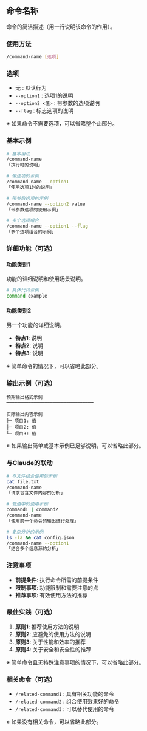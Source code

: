 ## 命令名称

命令的简洁描述（用一行说明该命令的作用）。

<!--
使用模板的注意事项：
- 必需部分：标题、描述、使用方法、基本示例、与Claude的联动、注意事项
- 可选部分：选项、详细功能、输出示例、最佳实践、相关命令
- 根据命令的复杂程度，只使用必要的部分
-->

### 使用方法

```bash
/command-name [选项]
```

### 选项

- 无 : 默认行为
- `--option1` : 选项1的说明
- `--option2 <值>` : 带参数的选项说明
- `--flag` : 标志选项的说明

※ 如果命令不需要选项，可以省略整个此部分。

### 基本示例

```bash
# 基本用法
/command-name
「执行时的说明」

# 带选项的示例
/command-name --option1
「使用选项1时的说明」

# 带参数选项的示例
/command-name --option2 value
「带参数选项的使用示例」

# 多个选项组合
/command-name --option1 --flag
「多个选项组合的示例」
```

### 详细功能（可选）

#### 功能类别1

功能的详细说明和使用场景说明。

```bash
# 具体代码示例
command example
```

#### 功能类别2

另一个功能的详细说明。

- **特点1**: 说明
- **特点2**: 说明
- **特点3**: 说明

※ 简单命令的情况下，可以省略此部分。

### 输出示例（可选）

```
预期输出格式示例
━━━━━━━━━━━━━━━━━━━━━━━━━━━━━━━━

实际输出内容示例
├─ 项目1: 值
├─ 项目2: 值
└─ 项目3: 值
```

※ 如果输出简单或基本示例已足够说明，可以省略此部分。

### 与Claude的联动

```bash
# 与文件结合使用的示例
cat file.txt
/command-name
「请求包含文件内容的分析」

# 管道中的使用示例
command1 | command2
/command-name
「使用前一个命令的输出进行处理」

# 复杂分析的示例
ls -la && cat config.json
/command-name --option1
「结合多个信息源的分析」
```

### 注意事项

- **前提条件**: 执行命令所需的前提条件
- **限制事项**: 功能限制和需要注意的点
- **推荐事项**: 有效使用方法的推荐

### 最佳实践（可选）

1. **原则1**: 推荐使用方法的说明
2. **原则2**: 应避免的使用方法的说明
3. **原则3**: 关于性能和效率的推荐
4. **原则4**: 关于安全和安全性的推荐

※ 简单命令且无特殊注意事项的情况下，可以省略此部分。

### 相关命令（可选）

- `/related-command1` : 具有相关功能的命令
- `/related-command2` : 组合使用效果好的命令
- `/related-command3` : 可以替代使用的命令

※ 如果没有相关命令，可以省略此部分。
